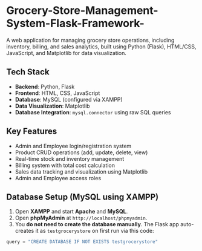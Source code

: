 # Grocery-Store-Management-System-Flask-Framework-
A web application for managing grocery store operations, including inventory, billing, and sales analytics, built using Python (Flask), HTML/CSS, JavaScript, and Matplotlib for data visualization.


## Tech Stack

- **Backend**: Python, Flask
- **Frontend**: HTML, CSS, JavaScript
- **Database**: MySQL (configured via XAMPP)
- **Data Visualization**: Matplotlib
- **Database Integration**: `mysql.connector` using raw SQL queries



## Key Features

- Admin and Employee login/registration system
- Product CRUD operations (add, update, delete, view)
- Real-time stock and inventory management
- Billing system with total cost calculation
- Sales data tracking and visualization using Matplotlib
- Admin and Employee access roles



## Database Setup (MySQL using XAMPP)

1. Open **XAMPP** and start **Apache** and **MySQL**.
2. Open **phpMyAdmin** at `http://localhost/phpmyadmin`.
3. You **do not need to create the database manually**. The Flask app auto-creates it as `testgrocerystore` on first run via this code:

```python
query = "CREATE DATABASE IF NOT EXISTS testgrocerystore"
